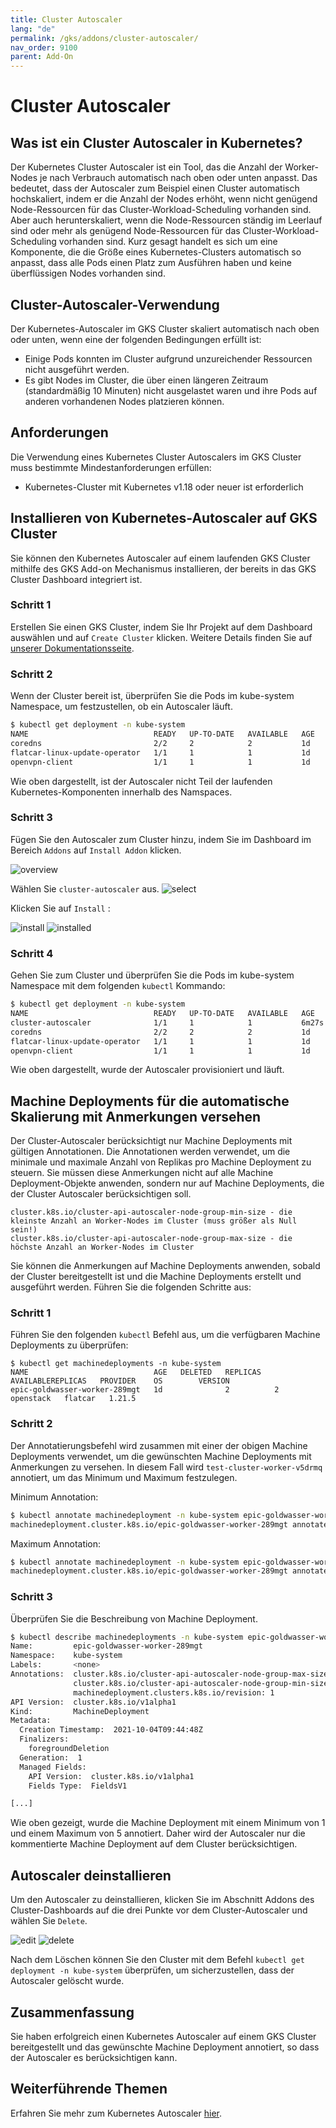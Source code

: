 ```yaml
---
title: Cluster Autoscaler
lang: "de"
permalink: /gks/addons/cluster-autoscaler/
nav_order: 9100
parent: Add-On
---
```

<!-- LTeX:  language=de-DE -->
# Cluster Autoscaler

## Was ist ein Cluster Autoscaler in Kubernetes?

Der Kubernetes Cluster Autoscaler ist ein Tool, das die Anzahl der Worker-Nodes je nach Verbrauch automatisch nach oben oder unten anpasst. Das bedeutet, dass der Autoscaler zum Beispiel einen Cluster automatisch hochskaliert, indem er die Anzahl der Nodes erhöht, wenn nicht genügend Node-Ressourcen für das Cluster-Workload-Scheduling vorhanden sind. Aber auch herunterskaliert, wenn die Node-Ressourcen ständig im Leerlauf sind oder mehr als genügend Node-Ressourcen für das Cluster-Workload-Scheduling vorhanden sind. Kurz gesagt handelt es sich um eine Komponente, die die Größe eines Kubernetes-Clusters automatisch so anpasst, dass alle Pods einen Platz zum Ausführen haben und keine überflüssigen Nodes vorhanden sind.

## Cluster-Autoscaler-Verwendung

Der Kubernetes-Autoscaler im GKS Cluster skaliert automatisch nach oben oder unten, wenn eine der folgenden Bedingungen erfüllt ist:

* Einige Pods konnten im Cluster aufgrund unzureichender Ressourcen nicht ausgeführt werden.
* Es gibt Nodes im Cluster, die über einen längeren Zeitraum (standardmäßig 10 Minuten) nicht ausgelastet waren und ihre Pods auf anderen vorhandenen Nodes platzieren können.

## Anforderungen

Die Verwendung eines Kubernetes Cluster Autoscalers im GKS Cluster muss bestimmte Mindestanforderungen erfüllen:

* Kubernetes-Cluster mit Kubernetes v1.18 oder neuer ist erforderlich

## Installieren von Kubernetes-Autoscaler auf GKS Cluster

Sie können den Kubernetes Autoscaler auf einem laufenden GKS Cluster mithilfe des GKS Add-on Mechanismus installieren, der bereits in das GKS Cluster Dashboard integriert ist.

### Schritt 1

Erstellen Sie einen GKS Cluster, indem Sie Ihr Projekt auf dem Dashboard auswählen und auf `Create Cluster` klicken. Weitere Details finden Sie auf [unserer Dokumentationsseite](/gks/clusterlifecycle/creatingacluster/).

### Schritt 2

Wenn der Cluster bereit ist, überprüfen Sie die Pods im kube-system Namespace, um festzustellen, ob ein Autoscaler läuft.

```bash
$ kubectl get deployment -n kube-system
NAME                            READY   UP-TO-DATE   AVAILABLE   AGE
coredns                         2/2     2            2           1d
flatcar-linux-update-operator   1/1     1            1           1d
openvpn-client                  1/1     1            1           1d
```

Wie oben dargestellt, ist der Autoscaler nicht Teil der laufenden Kubernetes-Komponenten innerhalb des Namspaces.

### Schritt 3

Fügen Sie den Autoscaler zum Cluster hinzu, indem Sie im Dashboard im Bereich `Addons` auf `Install Addon` klicken.

![overview](../images/Autoscaler01.png)

Wählen Sie `cluster-autoscaler` aus.
![select](../images/Autoscaler02.png)

Klicken Sie auf `Install` :

![install](../images/Autoscaler03.png)
![installed](../images/Autoscaler04.png)

### Schritt 4

Gehen Sie zum Cluster und überprüfen Sie die Pods im kube-system Namespace mit dem folgenden `kubectl` Kommando:

```bash
$ kubectl get deployment -n kube-system
NAME                            READY   UP-TO-DATE   AVAILABLE   AGE
cluster-autoscaler              1/1     1            1           6m27s
coredns                         2/2     2            2           1d
flatcar-linux-update-operator   1/1     1            1           1d
openvpn-client                  1/1     1            1           1d
```

Wie oben dargestellt, wurde der Autoscaler provisioniert und läuft.

## Machine Deployments für die automatische Skalierung mit Anmerkungen versehen

Der Cluster-Autoscaler berücksichtigt nur Machine Deployments mit gültigen Annotationen. Die Annotationen werden verwendet, um die minimale und maximale Anzahl von Replikas pro Machine Deployment zu steuern. Sie müssen diese Anmerkungen nicht auf alle Machine Deployment-Objekte anwenden, sondern nur auf Machine Deployments, die der Cluster Autoscaler berücksichtigen soll.

```
cluster.k8s.io/cluster-api-autoscaler-node-group-min-size - die kleinste Anzahl an Worker-Nodes im Cluster (muss größer als Null sein!)
cluster.k8s.io/cluster-api-autoscaler-node-group-max-size - die höchste Anzahl an Worker-Nodes im Cluster
```

Sie können die Anmerkungen auf Machine Deployments anwenden, sobald der Cluster bereitgestellt ist und die Machine Deployments erstellt und ausgeführt werden. Führen Sie die folgenden Schritte aus:

### Schritt 1

Führen Sie den folgenden `kubectl` Befehl aus, um die verfügbaren Machine Deployments zu überprüfen:

```
$ kubectl get machinedeployments -n kube-system
NAME                            AGE   DELETED   REPLICAS   AVAILABLEREPLICAS   PROVIDER    OS        VERSION
epic-goldwasser-worker-289mgt   1d              2          2                   openstack   flatcar   1.21.5
```

### Schritt 2

Der Annotatierungsbefehl wird zusammen mit einer der obigen Machine Deployments verwendet, um die gewünschten Machine Deployments mit Anmerkungen zu versehen. In diesem Fall wird `test-cluster-worker-v5drmq` annotiert, um das Minimum und Maximum festzulegen.

Minimum Annotation:

```bash
$ kubectl annotate machinedeployment -n kube-system epic-goldwasser-worker-289mgt cluster.k8s.io/cluster-api-autoscaler-node-group-min-size="1"
machinedeployment.cluster.k8s.io/epic-goldwasser-worker-289mgt annotated
```

Maximum Annotation:

```bash
$ kubectl annotate machinedeployment -n kube-system epic-goldwasser-worker-289mgt cluster.k8s.io/cluster-api-autoscaler-node-group-max-size="5"
machinedeployment.cluster.k8s.io/epic-goldwasser-worker-289mgt annotated
```

### Schritt 3

Überprüfen Sie die Beschreibung von Machine Deployment.

```bash
$ kubectl describe machinedeployments -n kube-system epic-goldwasser-worker-289mgt
Name:         epic-goldwasser-worker-289mgt
Namespace:    kube-system
Labels:       <none>
Annotations:  cluster.k8s.io/cluster-api-autoscaler-node-group-max-size: 5
              cluster.k8s.io/cluster-api-autoscaler-node-group-min-size: 1
              machinedeployment.clusters.k8s.io/revision: 1
API Version:  cluster.k8s.io/v1alpha1
Kind:         MachineDeployment
Metadata:
  Creation Timestamp:  2021-10-04T09:44:48Z
  Finalizers:
    foregroundDeletion
  Generation:  1
  Managed Fields:
    API Version:  cluster.k8s.io/v1alpha1
    Fields Type:  FieldsV1

[...]
```

Wie oben gezeigt, wurde die Machine Deployment mit einem Minimum von 1 und einem Maximum von 5 annotiert. Daher wird der Autoscaler nur die kommentierte Machine Deployment auf dem Cluster berücksichtigen.

## Autoscaler deinstallieren

Um den Autoscaler zu deinstallieren, klicken Sie im Abschnitt Addons des Cluster-Dashboards auf die drei Punkte vor dem Cluster-Autoscaler und wählen Sie `Delete`.

![edit](../images/Autoscaler05.png)
![delete](../images/Autoscaler06.png)

Nach dem Löschen können Sie den Cluster mit dem Befehl `kubectl get deployment -n kube-system` überprüfen, um sicherzustellen, dass der Autoscaler gelöscht wurde.

## Zusammenfassung

Sie haben erfolgreich einen Kubernetes Autoscaler auf einem GKS Cluster bereitgestellt und das gewünschte Machine Deployment annotiert, so dass der Autoscaler es berücksichtigen kann.

## Weiterführende Themen

Erfahren Sie mehr zum Kubernetes Autoscaler [hier](https://github.com/kubernetes/autoscaler/blob/master/cluster-autoscaler/FAQ.md#what-is-cluster-autoscaler).
